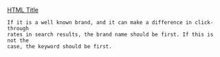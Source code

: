 [HTML Title](http://www.seomoz.org/learn-seo/title-tag)

    If it is a well known brand, and it can make a difference in click-through
    rates in search results, the brand name should be first. If this is not the
    case, the keyword should be first.
